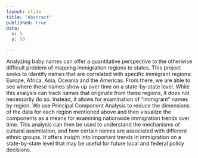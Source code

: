 ```yaml
---
layout: slide
title: "Abstract"
published: true
data:
  x: 1
  y: 50

---
```


Analyzing baby names can offer a quantitative perspective to the otherwise difficult problem of mapping immigration regions to states. This project seeks to identify names that are correlated with specific immigrant regions: Europe, Africa, Asia, Oceania and the Americas. From there, we are able to see where these names show up over time on a state-by-state level. While this analysis can track names that originate from these regions, it does not necessarily do so. Instead, it allows for examination of “immigrant” names by region.  We use Principal Component Analysis to reduce the dimensions of the data for each region mentioned above and then visualize the components as a means for examining nationwide immigration trends over time. This analysis can then be used to understand the mechanisms of cultural assimilation, and how certain names are associated with different ethnic groups. It offers insight into important trends in immigration on a state-by-state level that may be useful for future local and federal policy decisions.



